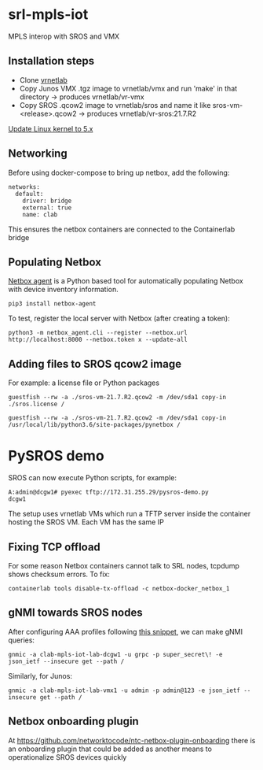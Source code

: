 # srl-mpls-iot
MPLS interop with SROS and VMX

## Installation steps

* Clone [vrnetlab](https://github.com/hellt/vrnetlab)
* Copy Junos VMX .tgz image to vrnetlab/vmx and run 'make' in that directory -> produces vrnetlab/vr-vmx
* Copy SROS .qcow2 image to vrnetlab/sros and name it like sros-vm-\<release\>.qcow2 -> produces vrnetlab/vr-sros:21.7.R2

[Update Linux kernel to 5.x](https://computingforgeeks.com/install-linux-kernel-5-on-centos-7/)

## Networking
Before using docker-compose to bring up netbox, add the following:
```
networks:
  default:
    driver: bridge
    external: true
    name: clab
```

This ensures the netbox containers are connected to the Containerlab bridge

## Populating Netbox
[Netbox agent](https://github.com/Solvik/netbox-agent) is a Python based tool for automatically populating Netbox with device inventory information.
```
pip3 install netbox-agent
```

To test, register the local server with Netbox (after creating a token):
```
python3 -m netbox_agent.cli --register --netbox.url http://localhost:8000 --netbox.token x --update-all
```

## Adding files to SROS qcow2 image
For example: a license file or Python packages
```
guestfish --rw -a ./sros-vm-21.7.R2.qcow2 -m /dev/sda1 copy-in ./sros.license /
```
```
guestfish --rw -a ./sros-vm-21.7.R2.qcow2 -m /dev/sda1 copy-in /usr/local/lib/python3.6/site-packages/pynetbox / 
```

# PySROS demo
SROS can now execute Python scripts, for example:
```
A:admin@dcgw1# pyexec tftp://172.31.255.29/pysros-demo.py
dcgw1
```
The setup uses vrnetlab VMs which run a TFTP server inside the container hosting the SROS VM. Each VM has the same IP

## Fixing TCP offload
For some reason Netbox containers cannot talk to SRL nodes, tcpdump shows checksum errors. To fix:
```
containerlab tools disable-tx-offload -c netbox-docker_netbox_1
```

## gNMI towards SROS nodes
After configuring AAA profiles following [this snippet](https://github.com/nokia/SROS-grpc-services#user-access-profile-and-authorization), we can make gNMI queries:
```
gnmic -a clab-mpls-iot-lab-dcgw1 -u grpc -p super_secret\! -e json_ietf --insecure get --path /
```
Similarly, for Junos:
```
gnmic -a clab-mpls-iot-lab-vmx1 -u admin -p admin@123 -e json_ietf --insecure get --path /
```

## Netbox onboarding plugin
At https://github.com/networktocode/ntc-netbox-plugin-onboarding there is an onboarding plugin that could be added as another means to operationalize SROS devices quickly
